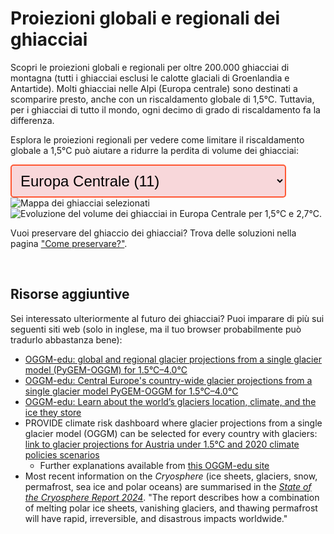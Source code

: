 # Proiezioni globali e regionali dei ghiacciai

<div>
  <p>
    Scopri le proiezioni globali e regionali per oltre 200.000 ghiacciai di montagna (tutti i ghiacciai esclusi le calotte glaciali di Groenlandia e Antartide).
    Molti ghiacciai nelle Alpi (Europa centrale) sono destinati a scomparire presto, anche con un riscaldamento globale di 1,5°C. Tuttavia, per i ghiacciai di tutto il mondo, ogni decimo di grado di riscaldamento fa la differenza.
  </p>
  <p>
    Esplora le proiezioni regionali per vedere come limitare il riscaldamento globale a 1,5°C può aiutare a ridurre la perdita di volume dei ghiacciai:
  </p>
</div>

<!-- Dropdown to select region -->

<div>
<select id="regionSelect"
  style="font-size: 24px; padding: 10px; border: 2px solid #FF5733;
       border-radius: 5px; background-color: #f8d7da; max-width: 100%;
       overflow: hidden; text-overflow: ellipsis;">
  <option value="RGI11" selected>Europa Centrale (11)</option>
  <option value="global">Globale</option>
  <option value="RGI01">Alaska (01)</option>
  <option value="RGI02">Canada Occidentale e Stati Uniti (02)</option>
  <option value="RGI03">Artico Canadese Settentrionale (03)</option>
  <option value="RGI04">Artico Canadese Meridionale (04)</option>
  <option value="RGI05">Periferia della Groenlandia (05)</option>
  <option value="RGI06">Islanda (06)</option>
  <option value="RGI07">Svalbard (07)</option>
  <option value="RGI08">Scandinavia (08)</option>
  <option value="RGI09">Artico Russo (09)</option>
  <option value="RGI10">Asia Settentrionale (10)</option>
  <option value="RGI12">Caucaso e Medio Oriente (12)</option>
  <option value="RGI13">Asia Centrale (13)</option>
  <option value="RGI14">Asia Meridionale Occidentale (14)</option>
  <option value="RGI15">Asia Meridionale Orientale (15)</option>
  <option value="RGI13-14-15">Asia d’Alta Montagna (13-14-15)</option>
  <option value="RGI16">Basse Latitudini (16)</option>
  <option value="RGI17">Ande Meridionali (17)</option>
  <option value="RGI18">Nuova Zelanda (18)</option>
  <option value="RGI19">Isole Subantartiche e Antartiche (19)</option>
</select>

<!-- Image containers for both figures -->
<img id="worldmapImage" src="/assets/images/volume_evolution_regions/RGI11_worldmap_it.png" alt="Mappa dei ghiacciai selezionati" />
<img id="complexImage" src="/assets/images/volume_evolution_regions/RGI11_complex_it.png" alt="Evoluzione del volume dei ghiacciai in Europa Centrale per 1,5°C e 2,7°C." />

<!-- Add responsive CSS -->
<style>
  @media (max-width: 768px) {
    div[style*="display: flex"] {
      flex-direction: column; /* Impila gli elementi verticalmente */
    }
    div[style*="margin-right: 20px"] {
      margin-right: 0; /* Rimuove il margine destro per il testo */
    }
  }
</style>

<script>
  document.getElementById("regionSelect").addEventListener("change", function() {
    var selectedRegion = this.value;
    
    // Get both image elements
    var worldmapImage = document.getElementById("worldmapImage");
    var complexImage = document.getElementById("complexImage");
    
    // Update world map image source
    worldmapImage.src = "/assets/images/volume_evolution_regions/" + selectedRegion + "_worldmap_it.png";
    worldmapImage.alt = "Mappa dei ghiacciai selezionati in " + selectedRegion;

    // Update complex model image source
    complexImage.src = "/assets/images/volume_evolution_regions/" + selectedRegion + "_complex_it.png";
    complexImage.alt = "Evoluzione del volume dei ghiacciai in " + selectedRegion + " per 1,5°C e 2,7°C.";
  });
</script>


</div>

Vuoi preservare del ghiaccio dei ghiacciai? Trova delle soluzioni nella pagina
<a href="{{ site.baseurl }}/preserve/">"Come preservare?"</a>.

<br>

## Risorse aggiuntive
Sei interessato ulteriormente al futuro dei ghiacciai? Puoi imparare di più sui seguenti siti web (solo in inglese, ma il tuo browser probabilmente può tradurlo abbastanza bene):

- [OGGM-edu: global and regional glacier projections from a single glacier model (PyGEM-OGGM) for 1.5°C–4.0°C](https://edu.oggm.org/en/latest/global_future_glacier-app_rounce_delta_T_en.html)
- [OGGM-edu: Central Europe's country-wide glacier projections from a single glacier model PyGEM-OGGM for 1.5°C–4.0°C](https://edu.oggm.org/en/latest/alps_future-app_rounce_delta_T_en.html)
- [OGGM-edu: Learn about the world’s glaciers location, climate, and the ice they store](https://bokeh.oggm.org/explorer/app)
- PROVIDE climate risk dashboard where glacier projections from a single glacier model (OGGM) can be
  selected for every country with glaciers: [link to glacier projections for Austria under 1.5°C and 2020 climate policies scenarios](https://climate-risk-dashboard.climateanalytics.org/impacts/explore?indicator=glacier-volume&geography=AUT&scenarios[0]=curpol&time=annual&reference=present-day-2020&spatial=area)
    - Further explanations available from [this OGGM-edu site](https://edu.oggm.org/en/latest/provide_dashboard.html)
- Most recent information on the *Cryosphere* (ice sheets, glaciers, snow, permafrost, sea ice and
  polar oceans) are summarised in the [*State of the Cryosphere Report 2024*](https://iccinet.org/statecryo24/). "The report
  describes how a combination of melting polar ice sheets, vanishing glaciers, and thawing
  permafrost will have rapid, irreversible, and disastrous impacts worldwide."

